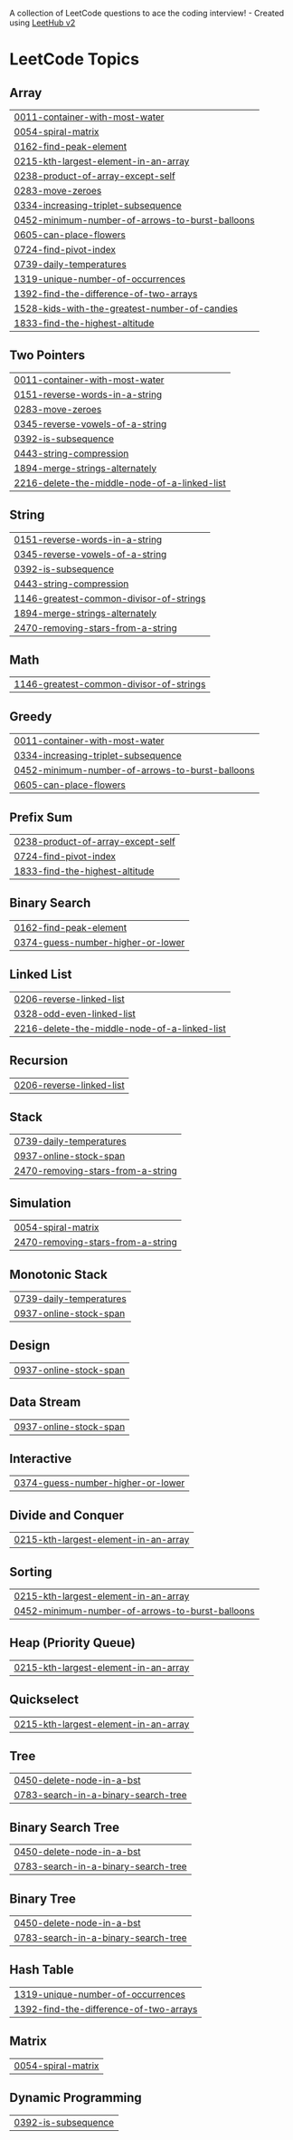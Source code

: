 A collection of LeetCode questions to ace the coding interview! - Created using [LeetHub v2](https://github.com/arunbhardwaj/LeetHub-2.0)
<!---LeetCode Topics Start-->
# LeetCode Topics
## Array
|  |
| ------- |
| [0011-container-with-most-water](https://github.com/Varsha1407/Leetcode/tree/master/0011-container-with-most-water) |
| [0054-spiral-matrix](https://github.com/Varsha1407/Leetcode/tree/master/0054-spiral-matrix) |
| [0162-find-peak-element](https://github.com/Varsha1407/Leetcode/tree/master/0162-find-peak-element) |
| [0215-kth-largest-element-in-an-array](https://github.com/Varsha1407/Leetcode/tree/master/0215-kth-largest-element-in-an-array) |
| [0238-product-of-array-except-self](https://github.com/Varsha1407/Leetcode/tree/master/0238-product-of-array-except-self) |
| [0283-move-zeroes](https://github.com/Varsha1407/Leetcode/tree/master/0283-move-zeroes) |
| [0334-increasing-triplet-subsequence](https://github.com/Varsha1407/Leetcode/tree/master/0334-increasing-triplet-subsequence) |
| [0452-minimum-number-of-arrows-to-burst-balloons](https://github.com/Varsha1407/Leetcode/tree/master/0452-minimum-number-of-arrows-to-burst-balloons) |
| [0605-can-place-flowers](https://github.com/Varsha1407/Leetcode/tree/master/0605-can-place-flowers) |
| [0724-find-pivot-index](https://github.com/Varsha1407/Leetcode/tree/master/0724-find-pivot-index) |
| [0739-daily-temperatures](https://github.com/Varsha1407/Leetcode/tree/master/0739-daily-temperatures) |
| [1319-unique-number-of-occurrences](https://github.com/Varsha1407/Leetcode/tree/master/1319-unique-number-of-occurrences) |
| [1392-find-the-difference-of-two-arrays](https://github.com/Varsha1407/Leetcode/tree/master/1392-find-the-difference-of-two-arrays) |
| [1528-kids-with-the-greatest-number-of-candies](https://github.com/Varsha1407/Leetcode/tree/master/1528-kids-with-the-greatest-number-of-candies) |
| [1833-find-the-highest-altitude](https://github.com/Varsha1407/Leetcode/tree/master/1833-find-the-highest-altitude) |
## Two Pointers
|  |
| ------- |
| [0011-container-with-most-water](https://github.com/Varsha1407/Leetcode/tree/master/0011-container-with-most-water) |
| [0151-reverse-words-in-a-string](https://github.com/Varsha1407/Leetcode/tree/master/0151-reverse-words-in-a-string) |
| [0283-move-zeroes](https://github.com/Varsha1407/Leetcode/tree/master/0283-move-zeroes) |
| [0345-reverse-vowels-of-a-string](https://github.com/Varsha1407/Leetcode/tree/master/0345-reverse-vowels-of-a-string) |
| [0392-is-subsequence](https://github.com/Varsha1407/Leetcode/tree/master/0392-is-subsequence) |
| [0443-string-compression](https://github.com/Varsha1407/Leetcode/tree/master/0443-string-compression) |
| [1894-merge-strings-alternately](https://github.com/Varsha1407/Leetcode/tree/master/1894-merge-strings-alternately) |
| [2216-delete-the-middle-node-of-a-linked-list](https://github.com/Varsha1407/Leetcode/tree/master/2216-delete-the-middle-node-of-a-linked-list) |
## String
|  |
| ------- |
| [0151-reverse-words-in-a-string](https://github.com/Varsha1407/Leetcode/tree/master/0151-reverse-words-in-a-string) |
| [0345-reverse-vowels-of-a-string](https://github.com/Varsha1407/Leetcode/tree/master/0345-reverse-vowels-of-a-string) |
| [0392-is-subsequence](https://github.com/Varsha1407/Leetcode/tree/master/0392-is-subsequence) |
| [0443-string-compression](https://github.com/Varsha1407/Leetcode/tree/master/0443-string-compression) |
| [1146-greatest-common-divisor-of-strings](https://github.com/Varsha1407/Leetcode/tree/master/1146-greatest-common-divisor-of-strings) |
| [1894-merge-strings-alternately](https://github.com/Varsha1407/Leetcode/tree/master/1894-merge-strings-alternately) |
| [2470-removing-stars-from-a-string](https://github.com/Varsha1407/Leetcode/tree/master/2470-removing-stars-from-a-string) |
## Math
|  |
| ------- |
| [1146-greatest-common-divisor-of-strings](https://github.com/Varsha1407/Leetcode/tree/master/1146-greatest-common-divisor-of-strings) |
## Greedy
|  |
| ------- |
| [0011-container-with-most-water](https://github.com/Varsha1407/Leetcode/tree/master/0011-container-with-most-water) |
| [0334-increasing-triplet-subsequence](https://github.com/Varsha1407/Leetcode/tree/master/0334-increasing-triplet-subsequence) |
| [0452-minimum-number-of-arrows-to-burst-balloons](https://github.com/Varsha1407/Leetcode/tree/master/0452-minimum-number-of-arrows-to-burst-balloons) |
| [0605-can-place-flowers](https://github.com/Varsha1407/Leetcode/tree/master/0605-can-place-flowers) |
## Prefix Sum
|  |
| ------- |
| [0238-product-of-array-except-self](https://github.com/Varsha1407/Leetcode/tree/master/0238-product-of-array-except-self) |
| [0724-find-pivot-index](https://github.com/Varsha1407/Leetcode/tree/master/0724-find-pivot-index) |
| [1833-find-the-highest-altitude](https://github.com/Varsha1407/Leetcode/tree/master/1833-find-the-highest-altitude) |
## Binary Search
|  |
| ------- |
| [0162-find-peak-element](https://github.com/Varsha1407/Leetcode/tree/master/0162-find-peak-element) |
| [0374-guess-number-higher-or-lower](https://github.com/Varsha1407/Leetcode/tree/master/0374-guess-number-higher-or-lower) |
## Linked List
|  |
| ------- |
| [0206-reverse-linked-list](https://github.com/Varsha1407/Leetcode/tree/master/0206-reverse-linked-list) |
| [0328-odd-even-linked-list](https://github.com/Varsha1407/Leetcode/tree/master/0328-odd-even-linked-list) |
| [2216-delete-the-middle-node-of-a-linked-list](https://github.com/Varsha1407/Leetcode/tree/master/2216-delete-the-middle-node-of-a-linked-list) |
## Recursion
|  |
| ------- |
| [0206-reverse-linked-list](https://github.com/Varsha1407/Leetcode/tree/master/0206-reverse-linked-list) |
## Stack
|  |
| ------- |
| [0739-daily-temperatures](https://github.com/Varsha1407/Leetcode/tree/master/0739-daily-temperatures) |
| [0937-online-stock-span](https://github.com/Varsha1407/Leetcode/tree/master/0937-online-stock-span) |
| [2470-removing-stars-from-a-string](https://github.com/Varsha1407/Leetcode/tree/master/2470-removing-stars-from-a-string) |
## Simulation
|  |
| ------- |
| [0054-spiral-matrix](https://github.com/Varsha1407/Leetcode/tree/master/0054-spiral-matrix) |
| [2470-removing-stars-from-a-string](https://github.com/Varsha1407/Leetcode/tree/master/2470-removing-stars-from-a-string) |
## Monotonic Stack
|  |
| ------- |
| [0739-daily-temperatures](https://github.com/Varsha1407/Leetcode/tree/master/0739-daily-temperatures) |
| [0937-online-stock-span](https://github.com/Varsha1407/Leetcode/tree/master/0937-online-stock-span) |
## Design
|  |
| ------- |
| [0937-online-stock-span](https://github.com/Varsha1407/Leetcode/tree/master/0937-online-stock-span) |
## Data Stream
|  |
| ------- |
| [0937-online-stock-span](https://github.com/Varsha1407/Leetcode/tree/master/0937-online-stock-span) |
## Interactive
|  |
| ------- |
| [0374-guess-number-higher-or-lower](https://github.com/Varsha1407/Leetcode/tree/master/0374-guess-number-higher-or-lower) |
## Divide and Conquer
|  |
| ------- |
| [0215-kth-largest-element-in-an-array](https://github.com/Varsha1407/Leetcode/tree/master/0215-kth-largest-element-in-an-array) |
## Sorting
|  |
| ------- |
| [0215-kth-largest-element-in-an-array](https://github.com/Varsha1407/Leetcode/tree/master/0215-kth-largest-element-in-an-array) |
| [0452-minimum-number-of-arrows-to-burst-balloons](https://github.com/Varsha1407/Leetcode/tree/master/0452-minimum-number-of-arrows-to-burst-balloons) |
## Heap (Priority Queue)
|  |
| ------- |
| [0215-kth-largest-element-in-an-array](https://github.com/Varsha1407/Leetcode/tree/master/0215-kth-largest-element-in-an-array) |
## Quickselect
|  |
| ------- |
| [0215-kth-largest-element-in-an-array](https://github.com/Varsha1407/Leetcode/tree/master/0215-kth-largest-element-in-an-array) |
## Tree
|  |
| ------- |
| [0450-delete-node-in-a-bst](https://github.com/Varsha1407/Leetcode/tree/master/0450-delete-node-in-a-bst) |
| [0783-search-in-a-binary-search-tree](https://github.com/Varsha1407/Leetcode/tree/master/0783-search-in-a-binary-search-tree) |
## Binary Search Tree
|  |
| ------- |
| [0450-delete-node-in-a-bst](https://github.com/Varsha1407/Leetcode/tree/master/0450-delete-node-in-a-bst) |
| [0783-search-in-a-binary-search-tree](https://github.com/Varsha1407/Leetcode/tree/master/0783-search-in-a-binary-search-tree) |
## Binary Tree
|  |
| ------- |
| [0450-delete-node-in-a-bst](https://github.com/Varsha1407/Leetcode/tree/master/0450-delete-node-in-a-bst) |
| [0783-search-in-a-binary-search-tree](https://github.com/Varsha1407/Leetcode/tree/master/0783-search-in-a-binary-search-tree) |
## Hash Table
|  |
| ------- |
| [1319-unique-number-of-occurrences](https://github.com/Varsha1407/Leetcode/tree/master/1319-unique-number-of-occurrences) |
| [1392-find-the-difference-of-two-arrays](https://github.com/Varsha1407/Leetcode/tree/master/1392-find-the-difference-of-two-arrays) |
## Matrix
|  |
| ------- |
| [0054-spiral-matrix](https://github.com/Varsha1407/Leetcode/tree/master/0054-spiral-matrix) |
## Dynamic Programming
|  |
| ------- |
| [0392-is-subsequence](https://github.com/Varsha1407/Leetcode/tree/master/0392-is-subsequence) |
<!---LeetCode Topics End-->